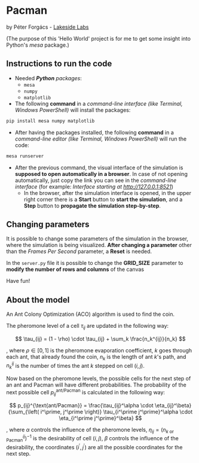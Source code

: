 # Pacman
by Péter Forgács - [Lakeside Labs](https://www.lakeside-labs.com/)

(The purpose of this 'Hello World' project is for me to get some insight into Python's *mesa* package.)

## Instructions to run the code

- Needed *__Python__ packages*:
    - `mesa`
    - `numpy`
    - `matplotlib`
- The following **command** in a *command-line interface (like Terminal, Windows PowerShell)* will install the packages:
```bash
pip install mesa numpy matplotlib
```
- After having the packages installed, the following **command** in a *command-line editor (like Terminal, Windows PowerShell)* will run the code:
```bash
mesa runserver
```
- After the previous command, the visual interface of the simulation is **supposed to open automatically in a browser**. In case of not opening automatically, just copy the link you can see in the *command-line interface* (for example: *Interface starting at http://127.0.0.1:8521*)
    - In the browser, after the simulation interface is opened, in the upper right corner there is a **Start** button to **start the simulation**, and a **Step** button to **propagate the simulation step-by-step**.

## Changing parameters

It is possible to change some parameters of the simulation in the browser, where the simulation is being visualized. **After changing a parameter** other than the *Frames Per Second* parameter, a **Reset** is needed.

In the `server.py` file it is possible to change the **GRID_SIZE** parameter to **modify the number of rows and columns** of the canvas

Have fun!

## About the model

An Ant Colony Optimization (ACO) algorithm is used to find the coin.

The pheromone level of a cell $\tau_{ij}$ are updated in the following way:

$$
\tau_{ij} = (1 - \rho) \cdot \tau_{ij} + \sum_k \frac{n_k^{ij}}{n_k}
$$

, where $\rho \in \left[ 0, 1 \right]$ is the pheromone evaporation coefficient, $k$ goes through each ant, that already found the coin, $n_k$ is the length of ant $k$'s path, and $n_k^{ij}$ is the number of times the ant $k$ stepped on cell $\left( i, j \right)$.

Now based on the pheromone levels, the possible cells for the next step of an ant and Pacman will have different probabilities. The probability of the next possible cell $p_{ij}^{\text{ant/Pacman}}$ is calculated in the following way:

$$
p_{ij}^{\text{ant/Pacman}} = \frac{\tau_{ij}^\alpha \cdot \eta_{ij}^\beta}{\sum_{\left( i^\prime, j^\prime \right)} \tau_{i^\prime j^\prime}^\alpha \cdot \eta_{i^\prime j^\prime}^\beta}
$$

, where $\alpha$ controls the influence of the pheromone levels, $\eta_{ij} = \left( n_{k\text{ or Pacman}}^{ij} \right)^{-1}$ is the desirability of cell $\left( i, j \right)$, $\beta$ controls the influence of the desirability, the coordinates $\left( i^\prime, j^\prime \right)$ are all the possible coordinates for the next step.
